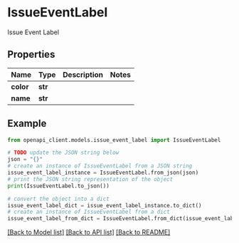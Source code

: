 # IssueEventLabel

Issue Event Label

## Properties

Name | Type | Description | Notes
------------ | ------------- | ------------- | -------------
**color** | **str** |  | 
**name** | **str** |  | 

## Example

```python
from openapi_client.models.issue_event_label import IssueEventLabel

# TODO update the JSON string below
json = "{}"
# create an instance of IssueEventLabel from a JSON string
issue_event_label_instance = IssueEventLabel.from_json(json)
# print the JSON string representation of the object
print(IssueEventLabel.to_json())

# convert the object into a dict
issue_event_label_dict = issue_event_label_instance.to_dict()
# create an instance of IssueEventLabel from a dict
issue_event_label_from_dict = IssueEventLabel.from_dict(issue_event_label_dict)
```
[[Back to Model list]](../README.md#documentation-for-models) [[Back to API list]](../README.md#documentation-for-api-endpoints) [[Back to README]](../README.md)


